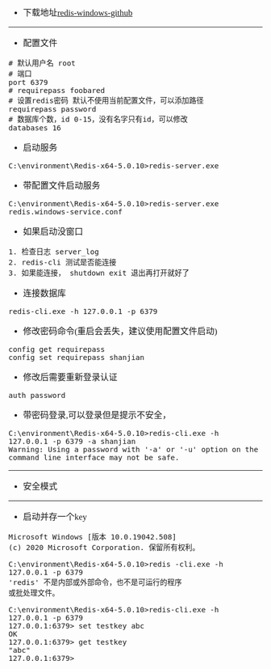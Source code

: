 <span  style="font-family: Simsun,serif; font-size: 17px; ">

- 下载地址[redis-windows-github](https://github.com/tporadowski/redis/releases)

---

- 配置文件

~~~
# 默认用户名 root
# 端口
port 6379
# requirepass foobared 
# 设置redis密码 默认不使用当前配置文件，可以添加路径
requirepass password
# 数据库个数，id 0-15，没有名字只有id，可以修改
databases 16
~~~

- 启动服务

~~~
C:\environment\Redis-x64-5.0.10>redis-server.exe
~~~

- 带配置文件启动服务

~~~
C:\environment\Redis-x64-5.0.10>redis-server.exe redis.windows-service.conf
~~~

- 如果启动没窗口

~~~
1. 检查日志 server_log
2. redis-cli 测试是否能连接
3. 如果能连接， shutdown exit 退出再打开就好了
~~~

- 连接数据库

~~~
redis-cli.exe -h 127.0.0.1 -p 6379
~~~

- 修改密码命令(重启会丢失，建议使用配置文件启动)

~~~
config get requirepass
config set requirepass shanjian
~~~

- 修改后需要重新登录认证

~~~
auth password
~~~

- 带密码登录,可以登录但是提示不安全，

~~~
C:\environment\Redis-x64-5.0.10>redis-cli.exe -h 127.0.0.1 -p 6379 -a shanjian
Warning: Using a password with '-a' or '-u' option on the command line interface may not be safe.
~~~

---

- 安全模式

---

- 启动并存一个key

~~~
Microsoft Windows [版本 10.0.19042.508]
(c) 2020 Microsoft Corporation. 保留所有权利。

C:\environment\Redis-x64-5.0.10>redis -cli.exe -h 127.0.0.1 -p 6379
'redis' 不是内部或外部命令，也不是可运行的程序
或批处理文件。

C:\environment\Redis-x64-5.0.10>redis-cli.exe -h 127.0.0.1 -p 6379
127.0.0.1:6379> set testkey abc
OK
127.0.0.1:6379> get testkey
"abc"
127.0.0.1:6379>
~~~

</span>